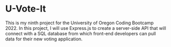 # U-Vote-It
This is my ninth project for the University of Oregon Coding Bootcamp 2022. In this project, I will use Express.js to create a server-side API that will connect with a SQL database from which front-end developers can pull data for their new voting application. 
